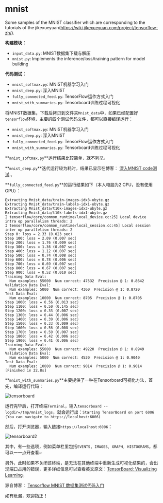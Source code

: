 # mnist
Some samples of the MNIST classifier which are corresponding to the tutorials of the jikexueyuan(https://wiki.jikexueyuan.com/project/tensorflow-zh/).

**构建模块：**

 - `input_data.py`: MNIST数据集下载与解压
 - `mnist.py`: Implements the inference/loss/training pattern for model building
 
**代码测试：**

 - `mnist_softmax.py`: MNIST机器学习入门
 - `mnist_deep.py`: 深入MNIST
 - `fully_connected_feed.py`: TensorFlow运作方式入门
 - `mnist_with_summaries.py`: Tensorboard训练过程可视化

将MNIST数据集，下载后拷贝到文件夹`Mnist_data`中，如果已经配置好`tensorflow`环境，主要的四个测试代码文件，都可以直接编译运行：

 - `mnist_softmax.py`: MNIST机器学习入门
 - `mnist_deep.py`: 深入MNIST
 - `fully_connected_feed.py`: TensorFlow运作方式入门
 - `mnist_with_summaries.py`: Tensorboard训练过程可视化

**`mnist_softmax.py`**运行结果比较简单，就不列举。

**`mnist_deep.py`**迭代运行较为耗时，结果已显示在博客： [深入MNIST code测试](https://blog.csdn.net/yhl_leo/article/details/50624471) 。

**`fully_connected_feed.py`**的运行结果如下（本人电脑为2 CPU，没有使用GPU）：
```
Extracting Mnist_data/train-images-idx3-ubyte.gz
Extracting Mnist_data/train-labels-idx1-ubyte.gz
Extracting Mnist_data/t10k-images-idx3-ubyte.gz
Extracting Mnist_data/t10k-labels-idx1-ubyte.gz
I tensorflow/core/common_runtime/local_device.cc:25] Local device intra op parallelism threads: 2
I tensorflow/core/common_runtime/local_session.cc:45] Local session inter op parallelism threads: 2
Step 0: loss = 2.33 (0.023 sec)
Step 100: loss = 2.09 (0.007 sec)
Step 200: loss = 1.76 (0.009 sec)
Step 300: loss = 1.36 (0.007 sec)
Step 400: loss = 1.12 (0.007 sec)
Step 500: loss = 0.74 (0.008 sec)
Step 600: loss = 0.78 (0.006 sec)
Step 700: loss = 0.69 (0.007 sec)
Step 800: loss = 0.67 (0.007 sec)
Step 900: loss = 0.52 (0.010 sec)
Training Data Eval:
  Num examples: 55000  Num correct: 47532  Precision @ 1: 0.8642
Validation Data Eval:
  Num examples: 5000  Num correct: 4360  Precision @ 1: 0.8720
Test Data Eval:
  Num examples: 10000  Num correct: 8705  Precision @ 1: 0.8705
Step 1000: loss = 0.56 (0.013 sec)
Step 1100: loss = 0.50 (0.145 sec)
Step 1200: loss = 0.33 (0.007 sec)
Step 1300: loss = 0.44 (0.006 sec)
Step 1400: loss = 0.39 (0.006 sec)
Step 1500: loss = 0.33 (0.009 sec)
Step 1600: loss = 0.56 (0.008 sec)
Step 1700: loss = 0.50 (0.007 sec)
Step 1800: loss = 0.42 (0.006 sec)
Step 1900: loss = 0.41 (0.006 sec)
Training Data Eval:
  Num examples: 55000  Num correct: 49220  Precision @ 1: 0.8949
Validation Data Eval:
  Num examples: 5000  Num correct: 4520  Precision @ 1: 0.9040
Test Data Eval:
  Num examples: 10000  Num correct: 9014  Precision @ 1: 0.9014
[Finished in 22.8s]
```

**`mnist_with_summaries.py`**主要提供了一种在Tensorboard可视化方法，首先，编译运行代码：

![tensorboard](https://img.blog.csdn.net/20160219140910928)

运行完毕后，打开终端`Terminal`，输入`tensorboard --logdir=/tmp/mnist_logs`，就会运行出：`Starting TensorBoard on port 6006 (You can navigate to https://localhost:6006)`

然后，打开浏览器，输入链接`https://localhost:6006`：

![tensorboard2](https://img.blog.csdn.net/20160219141246792)

其中，有一些选项，例如菜单栏里包括`EVENTS, IMAGES, GRAPH, HISTOGRAMS`，都可以一一点开查看~

另外，此时如果不关闭该终端，是无法在其他终端中重新生成可视化结果的，会出现端口占用的错误，更多详细信息可以查看英文原文：[TensorBoard: Visualizing Learning](https://www.tensorflow.org/versions/master/how_tos/summaries_and_tensorboard/index.html)。

源自博客： [Tensorflow MNIST 数据集测试代码入门](https://blog.csdn.net/YhL_Leo/article/details/50614444)

如有纰漏，欢迎指正！
